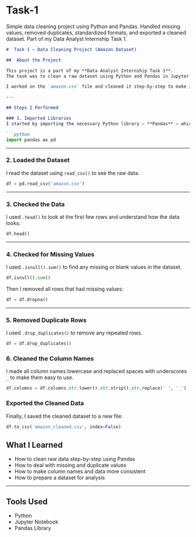 # Task-1
Simple data cleaning project using Python and Pandas. Handled missing values, removed duplicates, standardized formats, and exported a cleaned dataset. Part of my Data Analyst Internship Task 1.
````markdown
#  Task 1 – Data Cleaning Project (Amazon Dataset)

##  About the Project

This project is a part of my **Data Analyst Internship Task 1**.  
The task was to clean a raw dataset using Python and Pandas in Jupyter Notebook.

I worked on the `amazon.csv` file and cleaned it step-by-step to make it ready for analysis.

---

## Steps I Performed 

### 1. Imported Libraries
I started by importing the necessary Python library — **Pandas** — which is used for data handling.

```python
import pandas as pd
````

---

### 2. Loaded the Dataset

I read the dataset using `read_csv()` to see the raw data.

```python
df = pd.read_csv('amazon.csv')
```

---

### 3. Checked the Data

I used `.head()` to look at the first few rows and understand how the data looks.

```python
df.head()
```

---

### 4. Checked for Missing Values

I used `.isnull().sum()` to find any missing or blank values in the dataset.

```python
df.isnull().sum()
```

Then I removed all rows that had missing values:

```python
df = df.dropna()
```

---

### 5. Removed Duplicate Rows

I used `.drop_duplicates()` to remove any repeated rows.

```python
df = df.drop_duplicates()
```


### 6. Cleaned the Column Names

I made all column names lowercase and replaced spaces with underscores `_` to make them easy to use.

```python
df.columns = df.columns.str.lower().str.strip().str.replace(' ', '_')
```

### Exported the Cleaned Data

Finally, I saved the cleaned dataset to a new file:

```python
df.to_csv('amazon_cleaned.csv', index=False)
```

## What I Learned

* How to clean raw data step-by-step using Pandas
* How to deal with missing and duplicate values
* How to make column names and data more consistent
* How to prepare a dataset for analysis

---

## Tools Used

* Python
* Jupyter Notebook
* Pandas Library
